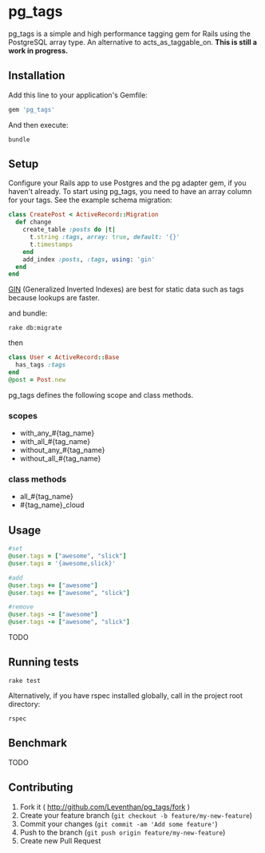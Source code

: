 # pg_tags
pg_tags is a simple and high performance tagging gem for Rails using the PostgreSQL array type. An alternative to acts_as_taggable_on. **This is still a work in progress.**

## Installation

Add this line to your application's Gemfile:

```ruby
gem 'pg_tags'
```

And then execute:

```shell
bundle
```


## Setup

Configure your Rails app to use Postgres and the pg adapter gem, if you haven't already.
To start using pg_tags, you need to have an array column for your tags.
See the example schema migration:

```ruby
class CreatePost < ActiveRecord::Migration
  def change
    create_table :posts do |t|
      t.string :tags, array: true, default: '{}'
      t.timestamps
    end
    add_index :posts, :tags, using: 'gin'
  end
end
```
[GIN](http://www.postgresql.org/docs/9.1/static/textsearch-indexes.html) (Generalized Inverted Indexes) are best for static data such as tags because lookups are faster.

and bundle:

```shell
rake db:migrate
```

then

```ruby
class User < ActiveRecord::Base
  has_tags :tags
end
@post = Post.new
```

pg_tags defines the following scope and class methods.

### scopes

- with_any_#{tag_name}
- with_all_#{tag_name}
- without_any_#{tag_name}
- without_all_#{tag_name}

### class methods

- all_#{tag_name}
- #{tag_name}_cloud


## Usage

```ruby
#set
@user.tags = ["awesome", "slick"]
@user.tags = '{awesome,slick}'

#add
@user.tags += ["awesome"]
@user.tags += ["awesome", "slick"]

#remove
@user.tags -= ["awesome"]
@user.tags -= ["awesome", "slick"]
```

TODO

## Running tests
```
rake test
```
Alternatively, if you have rspec installed globally, call in the project root directory:
```
rspec
```

## Benchmark
TODO


## Contributing

1. Fork it ( http://github.com/Leventhan/pg_tags/fork )
2. Create your feature branch (`git checkout -b feature/my-new-feature`)
3. Commit your changes (`git commit -am 'Add some feature'`)
4. Push to the branch (`git push origin feature/my-new-feature`)
5. Create new Pull Request